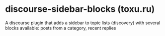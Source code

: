 # discourse-sidebar-blocks (toxu.ru)

A discourse plugin that adds a sidebar to topic lists (discovery) with several blocks available: posts from a category, recent replies

